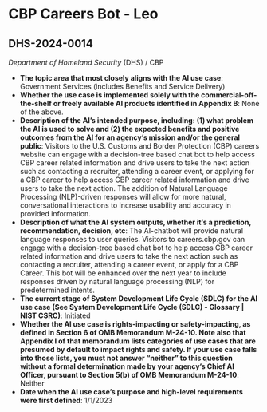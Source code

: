 # CBP Careers Bot - Leo
## DHS-2024-0014
_Department of Homeland Security_ (DHS) / CBP


+ **The topic area that most closely aligns with the AI use case**: Government Services (includes Benefits and Service Delivery)
+ **Whether the use case is implemented solely with the commercial-off-the-shelf or freely available AI products identified in Appendix B**: None of the above.
+ **Description of the AI’s intended purpose, including: (1) what problem the AI is used to solve and (2) the expected benefits and positive outcomes from the AI for an agency’s mission and/or the general public**: Visitors to the U.S. Customs and Border Protection (CBP) careers website can engage with a decision-tree based chat bot to help access CBP career related information and drive users to take the next action such as contacting a recruiter, attending a career event, or applying for a CBP career to help access CBP career related information and drive users to take the next action. The addition of Natural Language Processing (NLP)-driven responses will allow for more natural, conversational interactions to increase usability and accuracy in provided information.
+ **Description of what the AI system outputs, whether it’s a prediction, recommendation, decision, etc**: The AI-chatbot will provide natural language responses to user queries.
Visitors to careers.cbp.gov can engage with a decision-tree based chat bot to help access CBP career related information and drive users to take the next action such as contacting a recruiter, attending a career event, or apply for a CBP Career. This bot will be enhanced over the next year to include responses driven by natural language processing (NLP) for predetermined intents. 
+ **The current stage of System Development Life Cycle (SDLC) for the AI use case (See System Development Life Cycle (SDLC) - Glossary | NIST CSRC)**: Initiated
+ **Whether the AI use case is rights-impacting or safety-impacting, as defined in Section 6 of OMB Memorandum M-24-10. Note also that Appendix I of that memorandum lists categories of use cases that are presumed by default to impact rights and safety. If your use case falls into those lists, you must not answer “neither” to this question without a formal determination made by your agency’s Chief AI Officer, pursuant to Section 5(b) of OMB Memorandum M-24-10**: Neither
+ **Date when the AI use case’s purpose and high-level requirements were first defined**: 1/1/2023